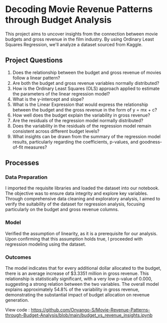 # Decoding Movie Revenue Patterns through Budget Analysis


This project aims to uncover insights from the connection between movie budgets and gross revenue in the film industry. By using Ordinary Least Squares Regression, we'll analyze a dataset sourced from Kaggle.

## Project Questions

1. Does the relationship between the budget and gross revenue of movies follow a linear pattern?
2. Are both the budget and gross revenue variables normally distributed?
3. How is the Ordinary Least Squares (OLS) approach applied to estimate the parameters of the linear regression model?
4. What is the y-intercept and slope?
5. What is the Linear Expression that would express the relationship between the budget and the gross revenue in the form of y = mx + c?
6. How well does the budget explain the variability in gross revenue?
7. Are the residuals of the regression model normally distributed?
8. Does the variability in the residuals of the regression model remain consistent across different budget levels?
9. What insights can be drawn from the summary of the regression model results, particularly regarding the coefficients, p-values, and goodness-of-fit measures?

## Processes

### Data Preparation

I imported the requisite libraries and loaded the dataset into our notebook. The objective was to ensure data integrity and explore key variables. Through comprehensive data cleaning and exploratory analysis, I aimed to verify the suitability of the dataset for regression analysis, focusing particularly on the budget and gross revenue columns.

### Model

Verified the assumption of linearity, as it is a prerequisite for our analysis. Upon confirming that this assumption holds true, I proceeded with regression modeling using the dataset.

### Outcomes

The model indicates that for every additional dollar allocated to the budget, there is an average increase of $3.3351 million in gross revenue. This relationship is statistically significant, with a very low p-value of 0.000, suggesting a strong relation between the two variables. The overall model explains approximately 54.8% of the variability in gross revenue, demonstrating the substantial impact of budget allocation on revenue generation.

View code : https://github.com/Onyango-S/Movie-Revenue-Patterns-through-Budget-Analysis/blob/main/budget_vs_revenue_insights.ipynb
